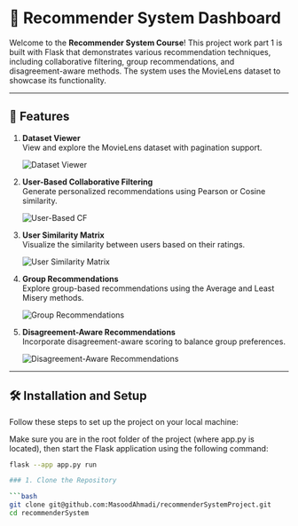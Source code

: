 # 🎥 Recommender System Dashboard

Welcome to the **Recommender System Course**! This project work part 1 is built with Flask that demonstrates various recommendation techniques, including collaborative filtering, group recommendations, and disagreement-aware methods. The system uses the MovieLens dataset to showcase its functionality.

---

## 🌟 Features

1. **Dataset Viewer**  
   View and explore the MovieLens dataset with pagination support.

   ![Dataset Viewer](images/A.png)

2. **User-Based Collaborative Filtering**  
   Generate personalized recommendations using Pearson or Cosine similarity.

   ![User-Based CF](images/BC.png)

3. **User Similarity Matrix**  
   Visualize the similarity between users based on their ratings.

   ![User Similarity Matrix](images/D.png)

4. **Group Recommendations**  
   Explore group-based recommendations using the Average and Least Misery methods.

   ![Group Recommendations](images/E.png)

5. **Disagreement-Aware Recommendations**  
   Incorporate disagreement-aware scoring to balance group preferences.

   ![Disagreement-Aware Recommendations](images/F.png)

---

## 🛠️ Installation and Setup

Follow these steps to set up the project on your local machine:

Make sure you are in the root folder of the project (where app.py is located), then start the Flask application using the following command:

```bash
flask --app app.py run

### 1. Clone the Repository

```bash
git clone git@github.com:MasoodAhmadi/recommenderSystemProject.git
cd recommenderSystem

